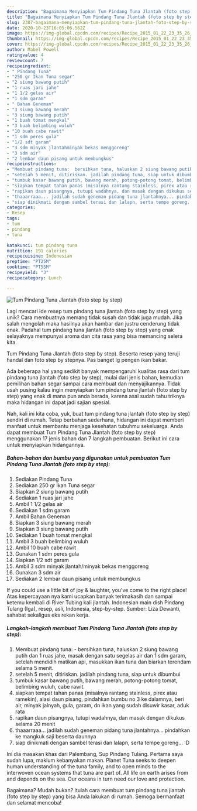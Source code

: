 ```yaml
---
description: "Bagaimana Menyiapkan Tum Pindang Tuna Jlantah (foto step by step) yang Sempurna"
title: "Bagaimana Menyiapkan Tum Pindang Tuna Jlantah (foto step by step) yang Sempurna"
slug: 2387-bagaimana-menyiapkan-tum-pindang-tuna-jlantah-foto-step-by-step-yang-sempurna
date: 2020-10-23T16:05:06.562Z
image: https://img-global.cpcdn.com/recipes/Recipe_2015_01_22_23_35_26_652_04b501d0941a1fa2370a/751x532cq70/tum-pindang-tuna-jlantah-foto-step-by-step-foto-resep-utama.jpg
thumbnail: https://img-global.cpcdn.com/recipes/Recipe_2015_01_22_23_35_26_652_04b501d0941a1fa2370a/751x532cq70/tum-pindang-tuna-jlantah-foto-step-by-step-foto-resep-utama.jpg
cover: https://img-global.cpcdn.com/recipes/Recipe_2015_01_22_23_35_26_652_04b501d0941a1fa2370a/751x532cq70/tum-pindang-tuna-jlantah-foto-step-by-step-foto-resep-utama.jpg
author: Mabel Powell
ratingvalue: 4
reviewcount: 7
recipeingredient:
- " Pindang Tuna"
- "250 gr Ikan Tuna segar"
- "2 siung bawang putih"
- "1 ruas jari jahe"
- "1 1/2 gelas air"
- "1 sdm garam"
- " Bahan Geneman"
- "3 siung bawang merah"
- "3 siung bawang putih"
- "1 buah tomat mengkal"
- "3 buah belimbing wuluh"
- "10 buah cabe rawit"
- "1 sdm peres gula"
- "1/2 sdt garam"
- "3 sdm minyak jlantahminyak bekas menggoreng"
- "3 sdm air"
- "2 lembar daun pisang untuk membungkus"
recipeinstructions:
- "Membuat pindang tuna:  bersihkan tuna, haluskan 2 siung bawang putih dan 1 ruas jahe, masak dengan satu segelas air dan 1 sdm garam, setelah mendidih matikan api, masukkan ikan tuna dan biarkan terendam  selama 5 menit."
- "setelah 5 menit, ditiriskan. jadilah pindang tuna, siap untuk dibumbui"
- "tumbuk kasar bawang putih, bawang merah, potong-potong tomat, belimbing wuluh, cabe rawit."
- "siapkan tempat tahan panas (misalnya rantang stainless, pirex atau ramekin), alasi daun pisang, pindahkan bumbu no 3 ke dalamnya, beri air, minyak jalnyah, gula, garam, dn ikan yang sudah disuwir kasar, aduk rata"
- "rapikan daun pisangnya, tutupi wadahnya, dan masak dengan dikukus selama 20 menit"
- "thaaarraaa... jadilah sudah geneman pidang tuna jlantahnya... pindahkan ke mangkuk saji beserta daunnya"
- "siap dinikmati dengan sambel terasi dan lalapn, serta tempe goreng... :D"
categories:
- Resep
tags:
- tum
- pindang
- tuna

katakunci: tum pindang tuna 
nutrition: 191 calories
recipecuisine: Indonesian
preptime: "PT25M"
cooktime: "PT55M"
recipeyield: "3"
recipecategory: Lunch

---
```



![Tum Pindang Tuna Jlantah (foto step by step)](https://img-global.cpcdn.com/recipes/Recipe_2015_01_22_23_35_26_652_04b501d0941a1fa2370a/751x532cq70/tum-pindang-tuna-jlantah-foto-step-by-step-foto-resep-utama.jpg)

Lagi mencari ide resep tum pindang tuna jlantah (foto step by step) yang unik? Cara membuatnya memang tidak susah dan tidak juga mudah. Jika salah mengolah maka hasilnya akan hambar dan justru cenderung tidak enak. Padahal tum pindang tuna jlantah (foto step by step) yang enak selayaknya mempunyai aroma dan cita rasa yang bisa memancing selera kita.

Tum Pindang Tuna Jlantah (foto step by step). Beserta resep yang teruji handal dan foto step by stepnya. Pas banget lg pengen ikan bakar.

Ada beberapa hal yang sedikit banyak mempengaruhi kualitas rasa dari tum pindang tuna jlantah (foto step by step), mulai dari jenis bahan, kemudian pemilihan bahan segar sampai cara membuat dan menyajikannya. Tidak usah pusing kalau ingin menyiapkan tum pindang tuna jlantah (foto step by step) yang enak di mana pun anda berada, karena asal sudah tahu triknya maka hidangan ini dapat jadi sajian spesial.


Nah, kali ini kita coba, yuk, buat tum pindang tuna jlantah (foto step by step) sendiri di rumah. Tetap berbahan sederhana, hidangan ini dapat memberi manfaat untuk membantu menjaga kesehatan tubuhmu sekeluarga. Anda dapat membuat Tum Pindang Tuna Jlantah (foto step by step) menggunakan 17 jenis bahan dan 7 langkah pembuatan. Berikut ini cara untuk menyiapkan hidangannya.

<!--inarticleads1-->

##### Bahan-bahan dan bumbu yang digunakan untuk pembuatan Tum Pindang Tuna Jlantah (foto step by step):

1. Sediakan  Pindang Tuna
1. Sediakan 250 gr Ikan Tuna segar
1. Siapkan 2 siung bawang putih
1. Sediakan 1 ruas jari jahe
1. Ambil 1 1/2 gelas air
1. Sediakan 1 sdm garam
1. Ambil  Bahan Geneman
1. Siapkan 3 siung bawang merah
1. Siapkan 3 siung bawang putih
1. Sediakan 1 buah tomat mengkal
1. Ambil 3 buah belimbing wuluh
1. Ambil 10 buah cabe rawit
1. Gunakan 1 sdm peres gula
1. Siapkan 1/2 sdt garam
1. Ambil 3 sdm minyak jlantah/minyak bekas menggoreng
1. Gunakan 3 sdm air
1. Sediakan 2 lembar daun pisang untuk membungkus


If you could use a little bit of joy &amp; laughter, you&#39;ve come to the right place! Atas kepercayaan nya kami ucapkan banyak terimakasih dan sampai ketemu kembali di River Tubing kali jlantah. Indonesian main dish Pindang Tulang (Iga), resep, asli, Indonesia, step-by-step. Sumber: Liza Dewanti, sahabat sekaligus eks rekan kerja. 

<!--inarticleads2-->

##### Langkah-langkah membuat Tum Pindang Tuna Jlantah (foto step by step):

1. Membuat pindang tuna:  - bersihkan tuna, haluskan 2 siung bawang putih dan 1 ruas jahe, masak dengan satu segelas air dan 1 sdm garam, setelah mendidih matikan api, masukkan ikan tuna dan biarkan terendam  selama 5 menit.
1. setelah 5 menit, ditiriskan. jadilah pindang tuna, siap untuk dibumbui
1. tumbuk kasar bawang putih, bawang merah, potong-potong tomat, belimbing wuluh, cabe rawit.
1. siapkan tempat tahan panas (misalnya rantang stainless, pirex atau ramekin), alasi daun pisang, pindahkan bumbu no 3 ke dalamnya, beri air, minyak jalnyah, gula, garam, dn ikan yang sudah disuwir kasar, aduk rata
1. rapikan daun pisangnya, tutupi wadahnya, dan masak dengan dikukus selama 20 menit
1. thaaarraaa... jadilah sudah geneman pidang tuna jlantahnya... pindahkan ke mangkuk saji beserta daunnya
1. siap dinikmati dengan sambel terasi dan lalapn, serta tempe goreng... :D


Ini dia masakan khas dari Palembang, Sup Pindang Tulang. Pertama saya sudah lupa, maklum kebanyakan makan. Planet Tuna seeks to deepen human understanding of the tuna family, and to open minds to the interwoven ocean systems that tuna are part of. All life on earth arises from and depends on the sea. Our oceans in turn need our love and protection. 

Bagaimana? Mudah bukan? Itulah cara membuat tum pindang tuna jlantah (foto step by step) yang bisa Anda lakukan di rumah. Semoga bermanfaat dan selamat mencoba!
